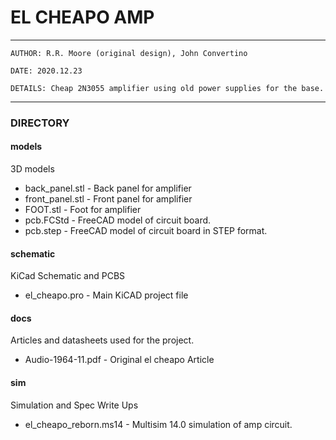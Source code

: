 # EL CHEAPO AMP

---
    AUTHOR: R.R. Moore (original design), John Convertino   
    
    DATE: 2020.12.23   
    
    DETAILS: Cheap 2N3055 amplifier using old power supplies for the base.   
---

### DIRECTORY
#### models
3D models
* back_panel.stl  - Back panel for amplifier
* front_panel.stl - Front panel for amplifier
* FOOT.stl        - Foot for amplifier
* pcb.FCStd       - FreeCAD model of circuit board.
* pcb.step        - FreeCAD model of circuit board in STEP format.

#### schematic
KiCad Schematic and PCBS
* el_cheapo.pro - Main KiCAD project file

#### docs
Articles and datasheets used for the project.
* Audio-1964-11.pdf - Original el cheapo Article

#### sim
Simulation and Spec Write Ups
* el_cheapo_reborn.ms14 - Multisim 14.0 simulation of amp circuit.
